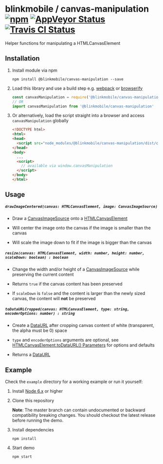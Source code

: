 # blinkmobile / canvas-manipulation [![npm](https://img.shields.io/npm/v/@blinkmobile/canvas-manipulation.svg?maxAge=2592000)](https://www.npmjs.com/package/@blinkmobile/canvas-manipulation) [![AppVeyor Status](https://img.shields.io/appveyor/ci/blinkmobile/canvas-manipulation/master.svg)](https://ci.appveyor.com/project/blinkmobile/canvas-manipulation) [![Travis CI Status](https://travis-ci.org/blinkmobile/canvas-manipulation.svg?branch=master)](https://travis-ci.org/blinkmobile/canvas-manipulation)

Helper functions for manipulating a HTMLCanvasElement

## Installation

1.  Install module via npm

    ```
    npm install @blinkmobile/canvas-manipulation --save
    ```

1.  Load this library and use a build step e.g. [webpack](https://webpack.github.io/) or [browserify](http://browserify.org/)

    ```js
    const canvasManipulation = require('@blinkmobile/canvas-manipulation')
    // OR
    import canvasManipulation from '@blinkmobile/canvas-manipulation'
    ```

1.  Or alternatively, load the script straight into a browser and access `canvasManipulation` globally

    ```html
    <!DOCTYPE html>
    <html>
    <head>
      <script src="node_modules/@blinkmobile/canvas-manipulation/dist/canvas-manipulation.js"></script>
    </head>
    <body>
      ...
      <script>
        // available via window.canvasManipulation
      </script>
    </body>
    </html>
    ```

## Usage

##### `drawImageCentered(canvas: HTMLCanvasElement, image: CanvasImageSource)`

-   Draw a [CanvasImageSource](https://developer.mozilla.org/en-US/docs/Web/API/CanvasImageSource) onto a [HTMLCanvasElement](https://developer.mozilla.org/en-US/docs/Web/API/HTMLCanvasElement)

-   Will center the image onto the canvas if the image is smaller than the canvas

-   Will scale the image down to fit if the image is bigger than the canvas

##### `resize(canvas: HTMLCanvasElement, width: number, height: number, scaleDown: boolean) : boolean`

-   Change the width and/or height of a [CanvasImageSource](https://developer.mozilla.org/en-US/docs/Web/API/CanvasImageSource) while preserving the current content

-   Returns `true` if the canvas content has been preserved

-   If `scaleDown` is `false` and the content is larger than the newly sized canvas, the content will **not** be preserved

##### `toDataURLCropped(canvas: HTMLCanvasElement, type: string, encoderOptions: number) : string`

-   Create a [DataURL](https://developer.mozilla.org/en-US/docs/Web/HTTP/Basics_of_HTTP/Data_URIs) after cropping canvas content of white (transparent, the alpha must be 0) space

-   `type` and `encoderOptions` arguments are optional, see [HTMLCanvasElement.toDataURL() Parameters](https://developer.mozilla.org/en-US/docs/Web/API/HTMLCanvasElement/toDataURL#Parameters) for options and defaults

-   Returns a [DataURL](https://developer.mozilla.org/en-US/docs/Web/HTTP/Basics_of_HTTP/Data_URIs)

## Example

Check the `example` directory for a working example or run it yourself:

1.  Install [Node 6.x](https://nodejs.org/en/download/) or higher

1.  Clone this repository

    **Note**: The master branch can contain undocumented or backward compatibility breaking changes. You should checkout the latest release before running the demo.

1.  Install dependencies

    ```
    npm install
    ```

1.  Start demo

    ```
    npm start
    ```
